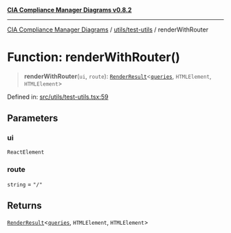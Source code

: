 [**CIA Compliance Manager Diagrams v0.8.2**](../../../README.md)

***

[CIA Compliance Manager Diagrams](../../../modules.md) / [utils/test-utils](../README.md) / renderWithRouter

# Function: renderWithRouter()

> **renderWithRouter**(`ui`, `route`): [`RenderResult`](../type-aliases/RenderResult.md)\<[`queries`](../namespaces/queries/README.md), `HTMLElement`, `HTMLElement`\>

Defined in: [src/utils/test-utils.tsx:59](https://github.com/Hack23/cia-compliance-manager/blob/423c5d261c747ade8ca2550e176aa05168b5a31e/src/utils/test-utils.tsx#L59)

## Parameters

### ui

`ReactElement`

### route

`string` = `"/"`

## Returns

[`RenderResult`](../type-aliases/RenderResult.md)\<[`queries`](../namespaces/queries/README.md), `HTMLElement`, `HTMLElement`\>
